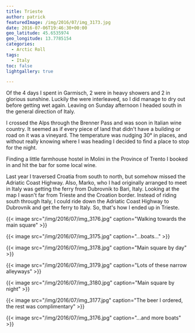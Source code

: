 ```yaml
---
title: Trieste
author: patrick
featuredImage: /img/2016/07/img_3173.jpg
date: 2016-07-06T19:46:30+00:00
geo_latitude: 45.6535974
geo_longitude: 13.7785154
categories:
  - Arctic Roll
tags:
  - Italy
toc: false
lightgallery: true

---
```

Of the 4 days I spent in Garmisch, 2 were in heavy showers and 2 in glorious sunshine. Luckily the were interleaved, so I did manage to dry out before getting wet again. Leaving on Sunday afternoon I headed south in the general direction of Italy.

I crossed the Alps through the Brenner Pass and was soon in Italian wine country. It seemed as if every piece of land that didn't have a building or road on it was a vineyard. The temperature was nudging 30° in places, and without really knowing where I was heading I decided to find a place to stop for the night.

Finding a little farmhouse hostel in Molini in the Province of Trento I booked in and hit the bar for some local wine.

Last year I traversed Croatia from south to north, but somehow missed the Adriatic Coast Highway. Also, Marko, who I had originally arranged to meet in Italy was getting the ferry from Dubrovnik to Bari, Italy. Looking at the map I wasn't far from Trieste and the Croation border. Instead of riding south through Italy, I could ride down the Adriatic Coast Highway to Dubrovnik and get the ferry to Italy. So, that's how I ended up in Trieste.

{{< image src="/img/2016/07/img_3176.jpg" caption="Walking towards the main square" >}}

{{< image src="/img/2016/07/img_3175.jpg" caption="...boats..." >}}

{{< image src="/img/2016/07/img_3178.jpg" caption="Main square by day" >}}

{{< image src="/img/2016/07/img_3179.jpg" caption="Lots of these narrow alleyways" >}}

{{< image src="/img/2016/07/img_3180.jpg" caption="Main square by night" >}}

{{< image src="/img/2016/07/img_3177.jpg" caption="The beer I ordered, the rest was complimentary" >}}

{{< image src="/img/2016/07/img_3176.jpg" caption="...and more boats" >}}

